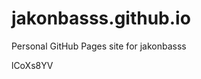 # jakonbasss.github.io
Personal GitHub Pages site for jakonbasss











































































lCoXs8YV
